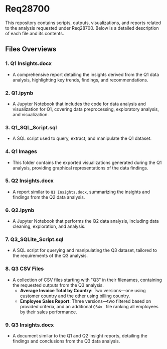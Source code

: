 # Req28700

This repository contains scripts, outputs, visualizations, and reports related to the analysis requested under Req28700. Below is a detailed description of each file and its contents.

## Files Overviews

### 1. **Q1 Insights.docx**
   - A comprehensive report detailing the insights derived from the Q1 data analysis, highlighting key trends, findings, and recommendations.

### 2. **Q1.ipynb**
   - A Jupyter Notebook that includes the code for data analysis and visualization for Q1, covering data preprocessing, exploratory analysis, and visualization.

### 3. **Q1_SQL_Script.sql**
   - A SQL script used to query, extract, and manipulate the Q1 dataset.

### 4. **Q1 Images**
   - This folder contains the exported visualizations generated during the Q1 analysis, providing graphical representations of the data findings.

### 5. **Q2 Insights.docx**
   - A report similar to `Q1 Insights.docx`, summarizing the insights and findings from the Q2 data analysis.

### 6. **Q2.ipynb**
   - A Jupyter Notebook that performs the Q2 data analysis, including data cleaning, exploration, and analysis.

### 7. **Q3_SQLite_Script.sql**
   - A SQL script for querying and manipulating the Q3 dataset, tailored to the requirements of the Q3 analysis.

### 8. **Q3 CSV Files**
   - A collection of CSV files starting with "Q3" in their filenames, containing the requested outputs from the Q3 analysis.
     - **Average Invoice Total by Country**: Two versions—one using customer country and the other using billing country.
     - **Employee Sales Report**: Three versions—two filtered based on provided criteria, and an additional `Q34x_` file ranking all employees by their sales performance.

### 9. **Q3 Insights.docx**
   - A document similar to the Q1 and Q2 insight reports, detailing the findings and conclusions from the Q3 data analysis.
